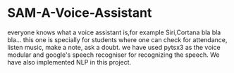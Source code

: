 # SAM-A-Voice-Assistant
everyone knows what a voice assistant is,for example Siri,Cortana bla bla bla... this one is specially for students where one can check for attendance, listen music, make a note, ask a doubt. we have used pytsx3 as the voice modular and google's speech recogniser for recognizing the speech. We have also implemented NLP in this project.
